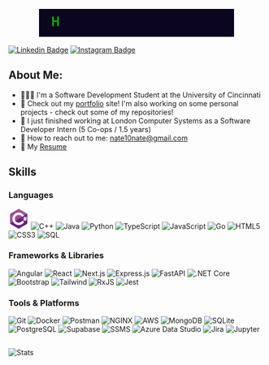 <p align="center">
  <img src="https://github.com/NathanBurns3/NathanBurns3/blob/main/Typing_Name.gif" alt="Hey there, I'm Nathan! 👋🏼">
</p>

[![Linkedin Badge](https://img.shields.io/badge/-LinkedIn-0e76a8?style=flat-square&logo=Linkedin&logoColor=white)](https://www.linkedin.com/in/nathan-burns-717802170/)
[![Instagram Badge](https://img.shields.io/badge/-Instagram-e4405f?style=flat-square&logo=Instagram&logoColor=white)](https://www.instagram.com/nathan.burnss/)

## About Me:

- 👨🏼‍💻 I'm a Software Development Student at the University of Cincinnati
- 🚀 Check out my [portfolio] site! I'm also working on some personal projects - check out some of my repositories!
- 📆 I just finished working at London Computer Systems as a Software Developer Intern (5 Co-ops / 1.5 years)
- 📧 How to reach out to me: nate10nate@gmail.com
- 📄 My [Resume]

## Skills

### Languages
<p>
  <img src="https://raw.githubusercontent.com/devicons/devicon/master/icons/csharp/csharp-original.svg" width="40" height="40" alt="C#"/>
  <img src="https://img.icons8.com/color/48/c-plus-plus-logo.png" width="40" height="40" alt="C++"/>
  <img src="https://img.icons8.com/color/48/java-coffee-cup-logo--v1.png" width="40" height="40" alt="Java"/>
  <img src="https://img.icons8.com/color/48/python--v1.png" width="40" height="40" alt="Python"/>
  <img src="https://cdn.jsdelivr.net/gh/devicons/devicon/icons/typescript/typescript-original.svg" width="40" height="40" alt="TypeScript"/>
  <img src="https://cdn.jsdelivr.net/gh/devicons/devicon/icons/javascript/javascript-original.svg" width="40" height="40" alt="JavaScript"/>
  <img src="https://cdn.jsdelivr.net/gh/devicons/devicon/icons/go/go-original.svg" width="40" height="40" alt="Go"/>
  <img src="https://cdn.jsdelivr.net/gh/devicons/devicon/icons/html5/html5-original.svg" width="40" height="40" alt="HTML5"/>
  <img src="https://cdn.jsdelivr.net/gh/devicons/devicon/icons/css3/css3-original.svg" width="40" height="40" alt="CSS3"/>
  <img src="https://img.icons8.com/external-wanicon-lineal-color-wanicon/64/external-sql-server-big-data-wanicon-lineal-color-wanicon.png" width="40" height="40" alt="SQL"/>
</p>

### Frameworks & Libraries
<p>
  <img src="https://img.icons8.com/color/48/angularjs.png" width="40" height="40" alt="Angular"/>
  <img src="https://cdn.jsdelivr.net/gh/devicons/devicon/icons/react/react-original.svg" width="40" height="40" alt="React"/>
  <img src="https://cdn.jsdelivr.net/gh/devicons/devicon/icons/nextjs/nextjs-original-wordmark.svg" width="40" height="40" alt="Next.js"/>
  <img src="https://cdn.jsdelivr.net/gh/devicons/devicon/icons/express/express-original.svg" width="40" height="40" alt="Express.js"/>
  <img src="https://cdn.jsdelivr.net/gh/devicons/devicon/icons/fastapi/fastapi-original.svg" width="40" height="40" alt="FastAPI"/>
  <img src="https://img.icons8.com/color/48/net-framework.png" width="40" height="40" alt=".NET Core"/>
  <img src="https://img.icons8.com/color/48/bootstrap.png" width="40" height="40" alt="Bootstrap"/>
  <img src="https://cdn.jsdelivr.net/gh/devicons/devicon/icons/tailwindcss/tailwindcss-plain.svg" width="40" height="40" alt="Tailwind"/>
  <img src="https://cdn.jsdelivr.net/gh/devicons/devicon/icons/rxjs/rxjs-original.svg" width="40" height="40" alt="RxJS"/>
  <img src="https://cdn.jsdelivr.net/gh/devicons/devicon/icons/jest/jest-plain.svg" width="40" height="40" alt="Jest"/>
</p>

### Tools & Platforms
<p>
  <img src="https://cdn.jsdelivr.net/gh/devicons/devicon/icons/git/git-original.svg" width="40" height="40" alt="Git"/>
  <img src="https://cdn.jsdelivr.net/gh/devicons/devicon/icons/docker/docker-original.svg" width="40" height="40" alt="Docker"/>
  <img src="https://www.vectorlogo.zone/logos/getpostman/getpostman-icon.svg" width="40" height="40" alt="Postman"/>
  <img src="https://cdn.jsdelivr.net/gh/devicons/devicon/icons/nginx/nginx-original.svg" width="40" height="40" alt="NGINX"/>
  <img src="https://cdn.jsdelivr.net/gh/devicons/devicon/icons/amazonwebservices/amazonwebservices-original.svg" width="40" height="40" alt="AWS"/>
  <img src="https://cdn.jsdelivr.net/gh/devicons/devicon/icons/mongodb/mongodb-original.svg" width="40" height="40" alt="MongoDB"/>
  <img src="https://cdn.jsdelivr.net/gh/devicons/devicon/icons/sqlite/sqlite-original.svg" width="40" height="40" alt="SQLite"/>
  <img src="https://cdn.jsdelivr.net/gh/devicons/devicon/icons/postgresql/postgresql-original.svg" width="40" height="40" alt="PostgreSQL"/>
  <img src="https://img.icons8.com/?size=100&id=H3tL9t3C8nEy&format=png&color=000000" width="40" height="40" alt="Supabase"/>
  <img src="https://img.icons8.com/color/48/microsoft-sql-server.png" width="40" height="40" alt="SSMS"/>
  <img src="https://cdn.jsdelivr.net/gh/devicons/devicon/icons/azure/azure-original.svg" width="40" height="40" alt="Azure Data Studio"/>
  <img src="https://cdn.jsdelivr.net/gh/devicons/devicon/icons/jira/jira-original.svg" width="40" height="40" alt="Jira"/>
  <img src="https://cdn.jsdelivr.net/gh/devicons/devicon/icons/jupyter/jupyter-original.svg" width="40" height="40" alt="Jupyter"/>
</p>

##

<img align="left" alt="Stats" src="https://github-readme-stats.vercel.app/api/top-langs/?username=NathanBurns3" />

[Resume]: https://drive.google.com/file/d/1hiWYV2_wpZv2rPJwt55fz7jyNZ6mfmVV/view?usp=drive_link
[portfolio]: https://nathanburns.dev/
